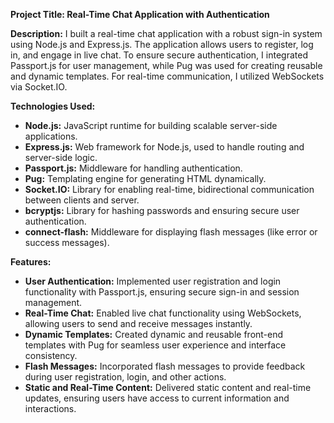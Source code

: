 <strong>Project Title: Real-Time Chat Application with Authentication</strong>

<strong>Description:</strong>
I built a real-time chat application with a robust sign-in system using Node.js and Express.js. The application allows users to register, log in, and engage in live chat. To ensure secure authentication, I integrated Passport.js for user management, while Pug was used for creating reusable and dynamic templates. For real-time communication, I utilized WebSockets via Socket.IO.

<strong>Technologies Used:</strong>

<ul>
  <li><strong>Node.js:</strong> JavaScript runtime for building scalable server-side applications.</li>
  <li><strong>Express.js:</strong> Web framework for Node.js, used to handle routing and server-side logic.</li>
  <li><strong>Passport.js:</strong> Middleware for handling authentication.</li>
  <li><strong>Pug:</strong> Templating engine for generating HTML dynamically.</li>
  <li><strong>Socket.IO:</strong> Library for enabling real-time, bidirectional communication between clients and server.</li>
  <li><strong>bcryptjs:</strong> Library for hashing passwords and ensuring secure user authentication.</li>
  <li><strong>connect-flash:</strong> Middleware for displaying flash messages (like error or success messages).</li>
</ul>
<strong>Features:</strong>

<ul>
  <li><strong>User Authentication:</strong> Implemented user registration and login functionality with Passport.js, ensuring secure sign-in and session management.</li>
  <li><strong>Real-Time Chat:</strong> Enabled live chat functionality using WebSockets, allowing users to send and receive messages instantly.</li>
  <li><strong>Dynamic Templates:</strong> Created dynamic and reusable front-end templates with Pug for seamless user experience and interface consistency.</li>
  <li><strong>Flash Messages:</strong> Incorporated flash messages to provide feedback during user registration, login, and other actions.</li>
  <li><strong>Static and Real-Time Content:</strong> Delivered static content and real-time updates, ensuring users have access to current information and interactions.</li>
</ul>
